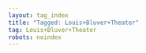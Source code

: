 ```yaml
---
layout: tag_index
title: "Tagged: Louis+Bluver+Theater"
tag: Louis+Bluver+Theater
robots: noindex
---
```

